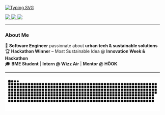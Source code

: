 <!-- Header -->
[![Typing SVG](https://readme-typing-svg.demolab.com?font=Fira+Code&weight=800&size=35&duration=3000&pause=500&color=30A14E&multiline=true&width=650&height=140&lines=%24+whoami;Muhammad+Ibrahim+Shoeb)](https://git.io/typing-svg)

<!-- Social Links -->
<p align="left">
  <a href="https://ibrahimify.tech/">
  <img src="https://img.shields.io/badge/-Portfolio-000?style=flat&logo=fontawesome&logoColor=white&logo=globe">
</a>
  <a href="https://www.linkedin.com/in/ibrahimify/">
    <img src="https://img.shields.io/badge/-LinkedIn-0A66C2?style=flat&logo=linkedin&logoColor=white">
  </a>
  <a href="mailto:muhammadibrahimshoeb@gmail.com">
    <img src="https://img.shields.io/badge/-Gmail-D14836?style=flat&logo=gmail&logoColor=white">
  </a>
</p>

---

### **About Me**
🚀 **Software Engineer** passionate about **urban tech & sustainable solutions**  
🏆 **Hackathon Winner** – Most Sustainable Idea @ **Innovation Week & Hackathon**  
🎓 **BME Student** | **Intern @ Wizz Air** | **Mentor @ HÖOK**  

---

<!-- GitHub Snake -->
<picture>
  <source media="(prefers-color-scheme: dark)" srcset="https://raw.githubusercontent.com/ibrahimify/ibrahimify/output/github-snake-dark.svg" />
  <source media="(prefers-color-scheme: light)" srcset="https://raw.githubusercontent.com/ibrahimify/ibrahimify/output/github-snake.svg" />
  <img alt="github-snake" src="https://raw.githubusercontent.com/ibrahimify/ibrahimify/output/github-snake.svg" />
</picture>
